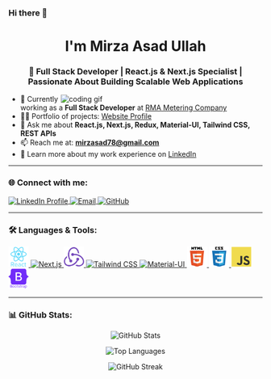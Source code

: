 ### Hi there 👋  

<h1 align="center">I'm Mirza Asad Ullah</h1>
<h3 align="center">🚀 Full Stack Developer | React.js & Next.js Specialist | Passionate About Building Scalable Web Applications</h3>

<img 
  align="right" 
  alt="coding gif" 
  width="400px" 
  src="https://miro.medium.com/max/1360/0*7Q3yvSIv_t0ioJ-Z.gif" 
/>

- 🔭 Currently working as a **Full Stack Developer** at [RMA Metering Company](https://www.rma-metering.com/)  
- 👨‍💻 Portfolio of projects: [Website Profile](https://asadullah.vercel.app/)  
- 💬 Ask me about **React.js, Next.js, Redux, Material-UI, Tailwind CSS, REST APIs**  
- 📫 Reach me at: **mirzasad78@gmail.com**  
- 📄 Learn more about my work experience on [LinkedIn](https://www.linkedin.com/in/mirza-asadullah-a298a8222/)  

---

### 🌐 Connect with me:
<p align="left">
<a href="https://www.linkedin.com/in/mirza-asadullah/" target="_blank">
  <img align="center" src="https://raw.githubusercontent.com/rahuldkjain/github-profile-readme-generator/master/src/images/icons/Social/linked-in-alt.svg" alt="LinkedIn Profile" height="30" width="40" />
</a>
<a href="mailto:mirzasad78@gmail.com" target="_blank">
  <img align="center" src="https://cdn.jsdelivr.net/gh/simple-icons/simple-icons/icons/gmail.svg" alt="Email" height="30" width="40" />
</a>
<a href="https://github.com/mirza-asadullah" target="_blank">
  <img align="center" src="https://cdn.jsdelivr.net/gh/simple-icons/simple-icons/icons/github.svg" alt="GitHub" height="30" width="40" />
</a>
</p>

---

### 🛠️ Languages & Tools:
<p align="left">
  <a href="https://reactjs.org/" target="_blank" rel="noreferrer"> <img src="https://raw.githubusercontent.com/devicons/devicon/master/icons/react/react-original-wordmark.svg" alt="React" width="40" height="40"/> </a>
  <a href="https://nextjs.org/" target="_blank" rel="noreferrer"> <img src="https://cdn.worldvectorlogo.com/logos/nextjs-2.svg" alt="Next.js" width="40" height="40"/> </a>
  <a href="https://redux.js.org" target="_blank" rel="noreferrer"> <img src="https://raw.githubusercontent.com/devicons/devicon/master/icons/redux/redux-original.svg" alt="Redux" width="40" height="40"/> </a>
  <a href="https://tailwindcss.com/" target="_blank" rel="noreferrer"> <img src="https://www.vectorlogo.zone/logos/tailwindcss/tailwindcss-icon.svg" alt="Tailwind CSS" width="40" height="40"/> </a>
  <a href="https://mui.com/" target="_blank" rel="noreferrer"> <img src="https://mui.com/static/logo.png" alt="Material-UI" width="40" height="40"/> </a>
  <a href="https://www.w3.org/html/" target="_blank" rel="noreferrer"> <img src="https://raw.githubusercontent.com/devicons/devicon/master/icons/html5/html5-original-wordmark.svg" alt="HTML5" width="40" height="40"/> </a>
  <a href="https://www.w3schools.com/css/" target="_blank" rel="noreferrer"> <img src="https://raw.githubusercontent.com/devicons/devicon/master/icons/css3/css3-original-wordmark.svg" alt="CSS3" width="40" height="40"/> </a>
  <a href="https://developer.mozilla.org/en-US/docs/Web/JavaScript" target="_blank" rel="noreferrer"> <img src="https://raw.githubusercontent.com/devicons/devicon/master/icons/javascript/javascript-original.svg" alt="JavaScript" width="40" height="40"/> </a>
  <a href="https://getbootstrap.com" target="_blank" rel="noreferrer"> <img src="https://raw.githubusercontent.com/devicons/devicon/master/icons/bootstrap/bootstrap-plain-wordmark.svg" alt="Bootstrap" width="40" height="40"/> </a>
</p>

---

### 📊 GitHub Stats:
<div align="center"> <p align="center"> <img src="https://github-readme-stats.vercel.app/api?username=asad-ullah2723&show_icons=true&theme=tokyonight" alt="GitHub Stats" /> </p> <p align="center"> <img src="https://github-readme-stats.vercel.app/api/top-langs/?username=asad-ullah2723&layout=compact&theme=tokyonight" alt="Top Languages" /> </p> </div>
<p align="center">
<img src="https://github-readme-streak-stats.vercel.app?user=asad-ullah2723&theme=tokyonight&hide_border=true" alt="GitHub Streak" />
</p>
